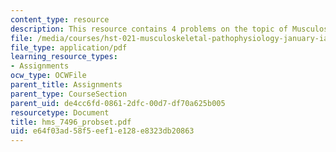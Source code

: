 ```yaml
---
content_type: resource
description: This resource contains 4 problems on the topic of Musculoskeletal Pathophysiology.
file: /media/courses/hst-021-musculoskeletal-pathophysiology-january-iap-2006/e64f03ad58f5eef1e128e8323db20863_hms_7496_probset.pdf
file_type: application/pdf
learning_resource_types:
- Assignments
ocw_type: OCWFile
parent_title: Assignments
parent_type: CourseSection
parent_uid: de4cc6fd-0861-2dfc-00d7-df70a625b005
resourcetype: Document
title: hms_7496_probset.pdf
uid: e64f03ad-58f5-eef1-e128-e8323db20863
---
```

